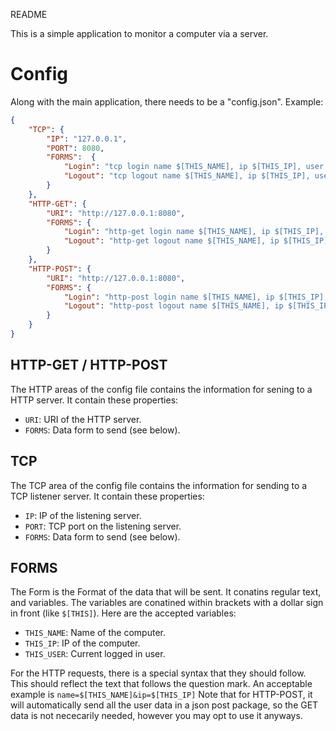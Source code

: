 README

This is a simple application to monitor a computer via a server. 

# Config

Along with the main application, there needs to be a "config.json". 
Example: 
```json
{
    "TCP": {
        "IP": "127.0.0.1",
        "PORT": 8080,
        "FORMS":  {
            "Login": "tcp login name $[THIS_NAME], ip $[THIS_IP], user $[THIS_USER]",
            "Logout": "tcp logout name $[THIS_NAME], ip $[THIS_IP], user $[THIS_USER]"
        }
    },
    "HTTP-GET": {
        "URI": "http://127.0.0.1:8080",
        "FORMS": {
            "Login": "http-get login name $[THIS_NAME], ip $[THIS_IP], user $[THIS_USER]",
            "Logout": "http-get logout name $[THIS_NAME], ip $[THIS_IP], user $[THIS_USER]"
        }
    },
    "HTTP-POST": {
        "URI": "http://127.0.0.1:8080",
        "FORMS": {
            "Login": "http-post login name $[THIS_NAME], ip $[THIS_IP], user $[THIS_USER]",
            "Logout": "http-post logout name $[THIS_NAME], ip $[THIS_IP], user $[THIS_USER]"
        }
    }
}
```

## HTTP-GET / HTTP-POST

The HTTP areas of the config file contains the information for sening to a HTTP server. 
It contain these properties: 

* `URI`: URI of the HTTP server.
* `FORMS`: Data form to send (see below).

## TCP

The TCP area of the config file contains the information for sending to a TCP listener server. 
It contain these properties: 

* `IP`: IP of the listening server.
* `PORT`: TCP port on the listening server.
* `FORMS`: Data form to send (see below).

## FORMS

The Form is the Format of the data that will be sent. It conatins regular text, and variables.
The variables are conatined within brackets with a dollar sign in front (like `$[THIS]`). 
Here are the accepted variables: 

* `THIS_NAME`: Name of the computer.
* `THIS_IP`: IP of the computer.
* `THIS_USER`: Current logged in user.

For the HTTP requests, there is a special syntax that they should follow. 
This should reflect the text that follows the question mark. 
An acceptable example is `name=$[THIS_NAME]&ip=$[THIS_IP]` 
Note that for HTTP-POST, it will automatically send all the user data in a json post package, 
so the GET data is not nececarily needed, however you may opt to use it anyways.